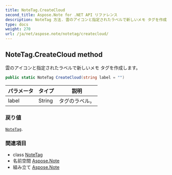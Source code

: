 ```yaml
---
title: NoteTag.CreateCloud
second_title: Aspose.Note for .NET API リファレンス
description: NoteTag 方法. 雲のアイコンと指定されたラベルで新しいメモ タグを作成します
type: docs
weight: 270
url: /ja/net/aspose.note/notetag/createcloud/
---
```

## NoteTag.CreateCloud method

雲のアイコンと指定されたラベルで新しいメモ タグを作成します。

```csharp
public static NoteTag CreateCloud(string label = "")
```

| パラメータ | タイプ | 説明 |
| --- | --- | --- |
| label | String | タグのラベル。 |

### 戻り値

[`NoteTag`](../).

### 関連項目

* class [NoteTag](../)
* 名前空間 [Aspose.Note](../../notetag/)
* 組み立て [Aspose.Note](../../../)


